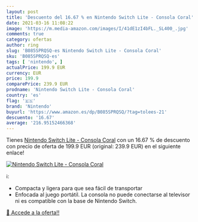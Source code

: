 ```yaml
---
layout: post
title: 'Descuento del 16.67 % en Nintendo Switch Lite - Consola Coral'
date: 2021-03-16 11:08:22
image: 'https://m.media-amazon.com/images/I/41dE1zI4bFL._SL400_.jpg'
comments: true
category: ofertas
author: ring
slug: 'B085SPRQSQ-es Nintendo Switch Lite - Consola Coral'
sku: 'B085SPRQSQ-es'
tags: [ 'nintendo', ]
actualPrice: 199.9 EUR
currency: EUR
price: 199.9
comparePrice: 239.9 EUR
prodname: 'Nintendo Switch Lite - Consola Coral'
country: 'es'
flag: '🇪🇸'
brand: 'Nintendo'
buyurl: 'https://www.amazon.es/dp/B085SPRQSQ/?tag=tolees-21'
descuento: '16.67'
average: '216.95152466368'
---
```


Tienes [Nintendo Switch Lite - Consola Coral](https://www.amazon.es/dp/B085SPRQSQ/?tag=tolees-21) con un 16.67 % de descuento con precio de oferta de 199.9 EUR (original: 239.9 EUR) en el siguiente enlace!

[![Nintendo Switch Lite - Consola Coral](https://m.media-amazon.com/images/I/41dE1zI4bFL._SL400_.jpg)](https://www.amazon.es/dp/B085SPRQSQ/?tag=tolees-21)

ℹ️:

- Compacta y ligera para que sea fácil de transportar
- Enfocada al juego portátil. La consola no puede conectarse al televisor ni es compatible con la base de Nintendo Switch.

[🛒 Accede a la oferta!!](https://www.amazon.es/dp/B085SPRQSQ/?tag=tolees-21)

